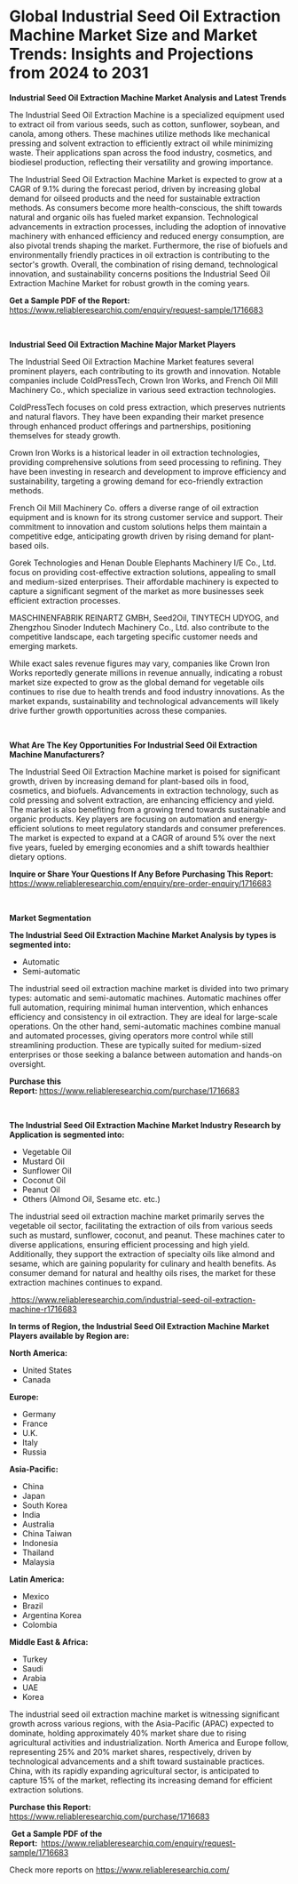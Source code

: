 <p><h1>Global Industrial Seed Oil Extraction Machine Market Size and Market Trends: Insights and Projections from 2024 to 2031</h1></p><p><strong>Industrial Seed Oil Extraction Machine Market Analysis and Latest Trends</strong></p>
<p><p>The Industrial Seed Oil Extraction Machine is a specialized equipment used to extract oil from various seeds, such as cotton, sunflower, soybean, and canola, among others. These machines utilize methods like mechanical pressing and solvent extraction to efficiently extract oil while minimizing waste. Their applications span across the food industry, cosmetics, and biodiesel production, reflecting their versatility and growing importance.</p><p>The Industrial Seed Oil Extraction Machine Market is expected to grow at a CAGR of 9.1% during the forecast period, driven by increasing global demand for oilseed products and the need for sustainable extraction methods. As consumers become more health-conscious, the shift towards natural and organic oils has fueled market expansion. Technological advancements in extraction processes, including the adoption of innovative machinery with enhanced efficiency and reduced energy consumption, are also pivotal trends shaping the market. Furthermore, the rise of biofuels and environmentally friendly practices in oil extraction is contributing to the sector's growth. Overall, the combination of rising demand, technological innovation, and sustainability concerns positions the Industrial Seed Oil Extraction Machine Market for robust growth in the coming years.</p></p>
<p><strong>Get a Sample PDF of the Report:&nbsp;</strong> <a href="https://www.reliableresearchiq.com/enquiry/request-sample/1716683?utm_campaign=103&utm_medium=2&utm_source=Github&utm_content=ia&utm_term=28122024&utm_id=industrial-seed-oil-extraction-machine">https://www.reliableresearchiq.com/enquiry/request-sample/1716683</a></p>
<p>&nbsp;</p>
<p><strong>Industrial Seed Oil Extraction Machine Major Market Players</strong></p>
<p><p>The Industrial Seed Oil Extraction Machine Market features several prominent players, each contributing to its growth and innovation. Notable companies include ColdPressTech, Crown Iron Works, and French Oil Mill Machinery Co., which specialize in various seed extraction technologies. </p><p>ColdPressTech focuses on cold press extraction, which preserves nutrients and natural flavors. They have been expanding their market presence through enhanced product offerings and partnerships, positioning themselves for steady growth.</p><p>Crown Iron Works is a historical leader in oil extraction technologies, providing comprehensive solutions from seed processing to refining. They have been investing in research and development to improve efficiency and sustainability, targeting a growing demand for eco-friendly extraction methods.</p><p>French Oil Mill Machinery Co. offers a diverse range of oil extraction equipment and is known for its strong customer service and support. Their commitment to innovation and custom solutions helps them maintain a competitive edge, anticipating growth driven by rising demand for plant-based oils.</p><p>Gorek Technologies and Henan Double Elephants Machinery I/E Co., Ltd. focus on providing cost-effective extraction solutions, appealing to small and medium-sized enterprises. Their affordable machinery is expected to capture a significant segment of the market as more businesses seek efficient extraction processes.</p><p>MASCHINENFABRIK REINARTZ GMBH, Seed2Oil, TINYTECH UDYOG, and Zhengzhou Sinoder Indutech Machinery Co., Ltd. also contribute to the competitive landscape, each targeting specific customer needs and emerging markets.</p><p>While exact sales revenue figures may vary, companies like Crown Iron Works reportedly generate millions in revenue annually, indicating a robust market size expected to grow as the global demand for vegetable oils continues to rise due to health trends and food industry innovations. As the market expands, sustainability and technological advancements will likely drive further growth opportunities across these companies.</p></p>
<p>&nbsp;</p>
<p><strong>What Are The Key Opportunities For Industrial Seed Oil Extraction Machine Manufacturers?</strong></p>
<p><p>The Industrial Seed Oil Extraction Machine market is poised for significant growth, driven by increasing demand for plant-based oils in food, cosmetics, and biofuels. Advancements in extraction technology, such as cold pressing and solvent extraction, are enhancing efficiency and yield. The market is also benefiting from a growing trend towards sustainable and organic products. Key players are focusing on automation and energy-efficient solutions to meet regulatory standards and consumer preferences. The market is expected to expand at a CAGR of around 5% over the next five years, fueled by emerging economies and a shift towards healthier dietary options.</p></p>
<p><strong>Inquire or Share Your Questions If Any Before Purchasing This Report:</strong> <a href="https://www.reliableresearchiq.com/enquiry/pre-order-enquiry/1716683?utm_campaign=103&utm_medium=2&utm_source=Github&utm_content=ia&utm_term=28122024&utm_id=industrial-seed-oil-extraction-machine">https://www.reliableresearchiq.com/enquiry/pre-order-enquiry/1716683</a></p>
<p>&nbsp;</p>
<p><strong>Market Segmentation</strong></p>
<p><strong>The Industrial Seed Oil Extraction Machine Market Analysis by types is segmented into:</strong></p>
<p><ul><li>Automatic</li><li>Semi-automatic</li></ul></p>
<p><p>The industrial seed oil extraction machine market is divided into two primary types: automatic and semi-automatic machines. Automatic machines offer full automation, requiring minimal human intervention, which enhances efficiency and consistency in oil extraction. They are ideal for large-scale operations. On the other hand, semi-automatic machines combine manual and automated processes, giving operators more control while still streamlining production. These are typically suited for medium-sized enterprises or those seeking a balance between automation and hands-on oversight.</p></p>
<p><strong>Purchase this Report:&nbsp;</strong><a href="https://www.reliableresearchiq.com/purchase/1716683?utm_campaign=103&utm_medium=2&utm_source=Github&utm_content=ia&utm_term=28122024&utm_id=industrial-seed-oil-extraction-machine">https://www.reliableresearchiq.com/purchase/1716683</a></p>
<p>&nbsp;</p>
<p><strong>The Industrial Seed Oil Extraction Machine Market Industry Research by Application is segmented into:</strong></p>
<p><ul><li>Vegetable Oil</li><li>Mustard Oil</li><li>Sunflower Oil</li><li>Coconut Oil</li><li>Peanut Oil</li><li>Others (Almond Oil, Sesame etc. etc.)</li></ul></p>
<p><p>The industrial seed oil extraction machine market primarily serves the vegetable oil sector, facilitating the extraction of oils from various seeds such as mustard, sunflower, coconut, and peanut. These machines cater to diverse applications, ensuring efficient processing and high yield. Additionally, they support the extraction of specialty oils like almond and sesame, which are gaining popularity for culinary and health benefits. As consumer demand for natural and healthy oils rises, the market for these extraction machines continues to expand.</p></p>
<p><a href="https://www.reliableresearchiq.com/industrial-seed-oil-extraction-machine-r1716683?utm_campaign=103&utm_medium=2&utm_source=Github&utm_content=ia&utm_term=28122024&utm_id=industrial-seed-oil-extraction-machine">&nbsp;https://www.reliableresearchiq.com/industrial-seed-oil-extraction-machine-r1716683</a></p>
<p><strong>In terms of Region, the Industrial Seed Oil Extraction Machine Market Players available by Region are:</strong></p>
<p>
    <p> <strong> North America: </strong>
        <ul>
            <li>United States</li>
            <li>Canada</li>
        </ul>
        </p> 
    <p> <strong> Europe: </strong>
        <ul>
            <li>Germany</li>
            <li>France</li>
            <li>U.K.</li>
            <li>Italy</li>
            <li>Russia</li>
        </ul>
        </p> 
    <p> <strong> Asia-Pacific: </strong>
        <ul>
            <li>China</li>
            <li>Japan</li>
            <li>South Korea</li>
            <li>India</li>
            <li>Australia</li>
            <li>China Taiwan</li>
            <li>Indonesia</li>
            <li>Thailand</li>
            <li>Malaysia</li>
        </ul>
        </p> 
    <p> <strong> Latin America: </strong>
        <ul>
            <li>Mexico</li>
            <li>Brazil</li>
            <li>Argentina Korea</li>
            <li>Colombia</li>
        </ul>
        </p> 
    <p> <strong> Middle East & Africa: </strong>
        <ul>
            <li>Turkey</li>
            <li>Saudi</li>
            <li>Arabia</li>
            <li>UAE</li>
            <li>Korea</li>
        </ul>
    </p>
    </p>
<p><p>The industrial seed oil extraction machine market is witnessing significant growth across various regions, with the Asia-Pacific (APAC) expected to dominate, holding approximately 40% market share due to rising agricultural activities and industrialization. North America and Europe follow, representing 25% and 20% market shares, respectively, driven by technological advancements and a shift toward sustainable practices. China, with its rapidly expanding agricultural sector, is anticipated to capture 15% of the market, reflecting its increasing demand for efficient extraction solutions.</p></p>
<p><strong>Purchase this Report: </strong><a href="https://www.reliableresearchiq.com/purchase/1716683?utm_campaign=103&utm_medium=2&utm_source=Github&utm_content=ia&utm_term=28122024&utm_id=industrial-seed-oil-extraction-machine">https://www.reliableresearchiq.com/purchase/1716683</a></p>
<p>&nbsp;<strong>Get a Sample PDF of the Report:&nbsp;&nbsp;</strong><a href="https://www.reliableresearchiq.com/enquiry/request-sample/1716683?utm_campaign=103&utm_medium=2&utm_source=Github&utm_content=ia&utm_term=28122024&utm_id=industrial-seed-oil-extraction-machine">https://www.reliableresearchiq.com/enquiry/request-sample/1716683</a></p>
<p><strong></strong></p>
<p>Check more reports on <a href="https://www.reliableresearchiq.com/?utm_campaign=103&utm_medium=2&utm_source=Github&utm_content=ia&utm_term=28122024&utm_id=industrial-seed-oil-extraction-machine">https://www.reliableresearchiq.com/</a></p>